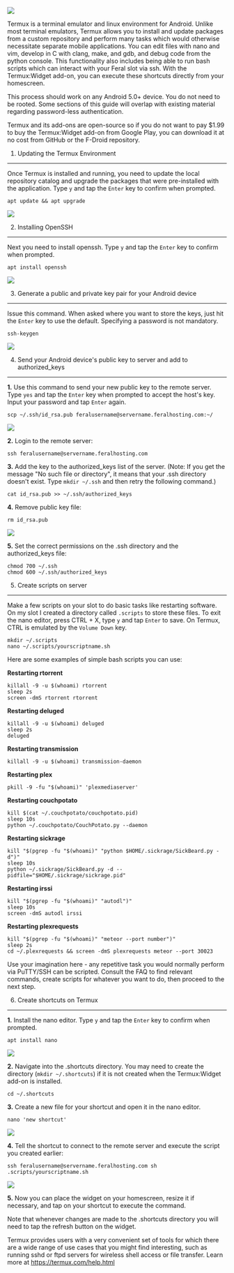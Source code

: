 ![](1.png)

Termux is a terminal emulator and linux environment for Android. Unlike most terminal emulators, Termux allows you to install and update packages from a custom repository and perform many tasks which would otherwise necessitate separate mobile applications. You can edit files with nano and vim, develop in C with clang, make, and gdb, and debug code from the python console. This functionality also includes being able to run bash scripts which can interact with your Feral slot via ssh. With the Termux:Widget add-on, you can execute these shortcuts directly from your homescreen. 

This process should work on any Android 5.0+ device. You do not need to be rooted. Some sections of this guide will overlap with existing material regarding password-less authentication.

Termux and its add-ons are open-source so if you do not want to pay $1.99 to buy the Termux:Widget add-on from Google Play, you can download it at no cost from GitHub or the F-Droid repository.

1. Updating the Termux Environment
---

Once Termux is installed and running, you need to update the local repository catalog and upgrade the packages that were pre-installed with the application. Type `y` and tap the `Enter` key to confirm when prompted.

~~~
apt update && apt upgrade
~~~

![](2.png)

2. Installing OpenSSH
---

Next you need to install openssh. Type `y` and tap the `Enter` key to confirm when prompted.

~~~
apt install openssh
~~~

![](3.png)

3. Generate a public and private key pair for your Android device
---

Issue this command. When asked where you want to store the keys, just hit the `Enter` key to use the default. Specifying a password is not mandatory.

~~~
ssh-keygen
~~~

![](4.png)

4. Send your Android device's public key to server and add to authorized_keys
---

**1.** Use this command to send your new public key to the remote server. Type `yes` and tap the `Enter` key when prompted to accept the host's key. Input your password and tap `Enter` again.

~~~
scp ~/.ssh/id_rsa.pub feralusername@servername.feralhosting.com:~/
~~~

![](5.png)

**2.** Login to the remote server:

~~~
ssh feralusername@servername.feralhosting.com
~~~

**3.** Add the key to the authorized_keys list of the server. (Note: If you get the message "No such file or directory", it means that your .ssh directory doesn't exist. Type `mkdir ~/.ssh` and then retry the following command.) 

~~~
cat id_rsa.pub >> ~/.ssh/authorized_keys
~~~

**4.** Remove public key file:

~~~
rm id_rsa.pub
~~~

![](6.png)

**5.** Set the correct permissions on the .ssh directory and the authorized_keys file:

~~~
chmod 700 ~/.ssh
chmod 600 ~/.ssh/authorized_keys
~~~

5. Create scripts on server
---

Make a few scripts on your slot to do basic tasks like restarting software. On my slot I created a directory called `.scripts` to store these files. To exit the nano editor, press CTRL + X, type `y` and tap `Enter` to save. On Termux, CTRL is emulated by the `Volume Down` key. 

~~~
mkdir ~/.scripts
nano ~/.scripts/yourscriptname.sh
~~~

Here are some examples of simple bash scripts you can use:

**Restarting rtorrent**

~~~
killall -9 -u $(whoami) rtorrent
sleep 2s
screen -dmS rtorrent rtorrent
~~~

**Restarting deluged**

~~~
killall -9 -u $(whoami) deluged
sleep 2s
deluged
~~~

**Restarting transmission**

~~~
killall -9 -u $(whoami) transmission-daemon
~~~

**Restarting plex**

~~~
pkill -9 -fu "$(whoami)" 'plexmediaserver'
~~~

**Restarting couchpotato**

~~~
kill $(cat ~/.couchpotato/couchpotato.pid)
sleep 10s
python ~/.couchpotato/CouchPotato.py --daemon
~~~

**Restarting sickrage**

~~~
kill "$(pgrep -fu "$(whoami)" "python $HOME/.sickrage/SickBeard.py -d")"
sleep 10s
python ~/.sickrage/SickBeard.py -d --pidfile="$HOME/.sickrage/sickrage.pid"
~~~

**Restarting irssi**

~~~
kill "$(pgrep -fu "$(whoami)" "autodl")"
sleep 10s
screen -dmS autodl irssi
~~~

**Restarting plexrequests**

~~~
kill "$(pgrep -fu "$(whoami)" "meteor --port number")"
sleep 2s
cd ~/.plexrequests && screen -dmS plexrequests meteor --port 30023
~~~

Use your imagination here - any repetitive task you would normally perform via PuTTY/SSH can be scripted. Consult the FAQ to find relevant commands, create scripts for whatever you want to do, then proceed to the next step.

6. Create shortcuts on Termux
---

**1.** Install the nano editor. Type `y` and tap the `Enter` key to confirm when prompted.

~~~
apt install nano
~~~

![](7.png)

**2.** Navigate into the .shortcuts directory. You may need to create the directory (`mkdir ~/.shortcuts`) if it is not created when the Termux:Widget add-on is installed.

~~~
cd ~/.shortcuts
~~~

**3.** Create a new file for your shortcut and open it in the nano editor.

~~~
nano 'new shortcut'
~~~

![](8.png)

**4.** Tell the shortcut to connect to the remote server and execute the script you created earlier:

~~~
ssh feralusername@servername.feralhosting.com sh .scripts/yourscriptname.sh
~~~

![](9.png)

**5.** Now you can place the widget on your homescreen, resize it if necessary, and tap on your shortcut to execute the command. 

Note that whenever changes are made to the .shortcuts directory you will need to tap the refresh button on the widget.

Termux provides users with a very convenient set of tools for which there are a wide range of use cases that you might find interesting, such as running sshd or ftpd servers for wireless shell access or file transfer. Learn more at https://termux.com/help.html

